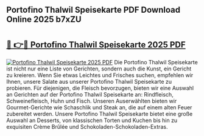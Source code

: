 ## Portofino Thalwil Speisekarte PDF Download Online 2025 b7xZU

# <h2><a href="http://gccgzqt.nevu.top/?p=Portofino+Thalwil+Speisekarte">🔗 👉🔴 Portofino Thalwil Speisekarte 2025 PDF</a></h2>

[![Portofino Thalwil Speisekarte 2025 PDF](https://i.imgur.com/dBaPXMq.png)](http://gccgzqt.nevu.top/?p=Portofino+Thalwil+Speisekarte)
Die Portofino Thalwil Speisekarte ist nicht nur eine Liste von Gerichten, sondern auch die Kunst, ein Gericht zu kreieren. Wenn Sie etwas Leichtes und Frisches suchen, empfehlen wir Ihnen, unsere Salate aus unserer Portofino Thalwil Speisekarte zu probieren. Für diejenigen, die Fleisch bevorzugen, bieten wir eine Auswahl an Gerichten auf der Portofino Thalwil Speisekarte an: Rindfleisch, Schweinefleisch, Huhn und Fisch. Unseren Auserwählten bieten wir Gourmet-Gerichte wie Schaschlik und Steak an, die auf einem alten Feuer zubereitet werden. Unsere Portofino Thalwil Speisekarte bietet eine große Auswahl an Desserts, von klassischen Torten und Kuchen bis hin zu exquisiten Crème Brûlée und Schokoladen-Schokoladen-Extras.

